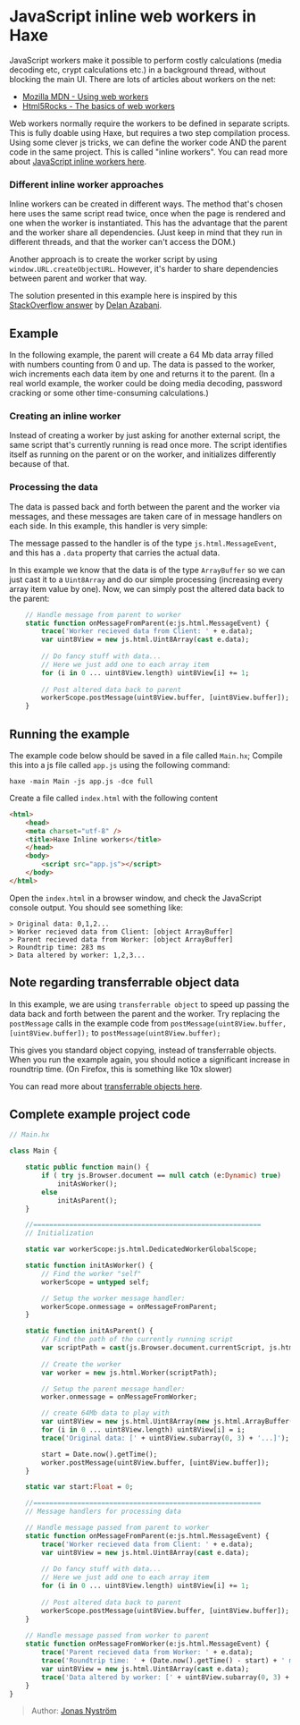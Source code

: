 [tags]: / "javascript,workers,multi-threading"

# JavaScript inline web workers in Haxe

JavaScript workers make it possible to perform costly calculations (media decoding etc, crypt calculations etc.) in a background thread, without blocking the main UI. There are lots of articles about workers on the net:

- [Mozilla MDN - Using web workers](https://developer.mozilla.org/en-US/docs/Web/API/Web_Workers_API/Using_web_workers)
- [Html5Rocks - The basics of web workers](https://www.html5rocks.com/en/tutorials/workers/basics/)

Web workers normally require the workers to be defined in separate scripts. This is fully doable using Haxe, but requires a two step compilation process. Using some clever js tricks, we can define the worker code AND the parent code in the same project. This is called "inline workers". You can read more about [JavaScript inline workers here](https://www.html5rocks.com/en/tutorials/workers/basics/#toc-inlineworkers).

### Different inline worker approaches
Inline workers can be created in different ways. The method that's chosen here uses the same script read twice, once when the page is rendered and one when the worker is instantiated. This has the advantage that the parent and the worker share all dependencies. (Just keep in mind that they run in different threads, and that the worker can't access the DOM.)

Another approach is to create the worker script by using `window.URL.createObjectURL`. However, it's harder to share dependencies between parent and worker that way.

The solution presented in this example here is inspired by this [StackOverflow answer](http://stackoverflow.com/a/10136565/146400) by [Delan Azabani](http://stackoverflow.com/users/330644/delan-azabani).


## Example

In the following example, the parent will create a 64 Mb data array filled with numbers counting from 0 and up. The data is passed to the worker, wich increments each data item by one and returns it to the parent. (In a real world example, the worker could be doing media decoding, password cracking or some other time-consuming calculations.)

### Creating an inline worker
Instead of creating a worker by just asking for another external script, the same script that's currently running is read once more. The script identifies itself as running on the parent or on the worker, and initializes differently because of that.

### Processing the data
The data is passed back and forth between the parent and the worker via messages, and these messages are taken care of in message handlers on each side. In this example, this handler is very simple:

The message passed to the handler is of the type `js.html.MessageEvent`, and this has a `.data` property that carries the actual data.

In this example we know that the data is of the type `ArrayBuffer` so we can just cast it to a `Uint8Array` and do our simple processing (increasing every array item value by one). Now, we can simply post the altered data back to the parent:

```haxe
    // Handle message from parent to worker
    static function onMessageFromParent(e:js.html.MessageEvent) {
        trace('Worker recieved data from Client: ' + e.data);
        var uint8View = new js.html.Uint8Array(cast e.data);
               
        // Do fancy stuff with data...
        // Here we just add one to each array item
        for (i in 0 ... uint8View.length) uint8View[i] += 1;
      
        // Post altered data back to parent
        workerScope.postMessage(uint8View.buffer, [uint8View.buffer]);
    }
```
## Running the example

The example code below should be saved in a file called `Main.hx`;
Compile this into a js file called `app.js` using the following command:

`haxe -main Main -js app.js -dce full`

Create a file called `index.html` with the following content
```html
<html>
    <head>
    <meta charset="utf-8" />
    <title>Haxe Inline workers</title>
    </head>
    <body>
        <script src="app.js"></script>
    </body>
</html>
```
Open the `index.html` in a browser window, and check the JavaScript console output.
You should see something like:
```code
> Original data: 0,1,2...  
> Worker recieved data from Client: [object ArrayBuffer] 
> Parent recieved data from Worker: [object ArrayBuffer] 
> Roundtrip time: 283 ms  
> Data altered by worker: 1,2,3...
```

## Note regarding transferrable object data

In this example, we are using `transferrable object` to speed up passing the data back and forth between the parent and the worker. Try replacing the `postMessage` calls in the example code from `postMessage(uint8View.buffer, [uint8View.buffer]);` to `postMessage(uint8View.buffer);`

This gives you standard object copying, instead of transferrable objects. When you run the example again, you should notice a significant increase in roundtrip time. (On Firefox, this is something like 10x slower)

You can read more about [transferrable objects here](https://www.html5rocks.com/en/tutorials/workers/basics/#toc-transferrables).


## Complete example project code

```haxe
// Main.hx

class Main {

    static public function main() {
        if ( try js.Browser.document == null catch (e:Dynamic) true)              
            initAsWorker();
        else 
            initAsParent();
    }

    //=========================================================
    // Initialization

    static var workerScope:js.html.DedicatedWorkerGlobalScope;

    static function initAsWorker() {
        // Find the worker "self"
        workerScope = untyped self;

        // Setup the worker message handler:        
        workerScope.onmessage = onMessageFromParent;
    }

    static function initAsParent() {
        // Find the path of the currently running script
        var scriptPath = cast(js.Browser.document.currentScript, js.html.ScriptElement).src;        
        
        // Create the worker
        var worker = new js.html.Worker(scriptPath);

        // Setup the parent message handler:
        worker.onmessage = onMessageFromWorker;        

        // create 64Mb data to play with
        var uint8View = new js.html.Uint8Array(new js.html.ArrayBuffer(1024 * 1024 * 64));
        for (i in 0 ... uint8View.length) uint8View[i] = i;
        trace('Original data: [' + uint8View.subarray(0, 3) + '...]');

        start = Date.now().getTime();
        worker.postMessage(uint8View.buffer, [uint8View.buffer]);  
    }

    static var start:Float = 0;

    //=========================================================
    // Message handlers for processing data

    // Handle message passed from parent to worker
    static function onMessageFromParent(e:js.html.MessageEvent) {
        trace('Worker recieved data from Client: ' + e.data);
        var uint8View = new js.html.Uint8Array(cast e.data);
               
        // Do fancy stuff with data...
        // Here we just add one to each array item
        for (i in 0 ... uint8View.length) uint8View[i] += 1;
      
        // Post altered data back to parent
        workerScope.postMessage(uint8View.buffer, [uint8View.buffer]);
    }
    
    // Handle message passed from worker to parent
    static function onMessageFromWorker(e:js.html.MessageEvent) {
        trace('Parent recieved data from Worker: ' + e.data);
        trace('Roundtrip time: ' + (Date.now().getTime() - start) + ' ms');            
        var uint8View = new js.html.Uint8Array(cast e.data);
        trace('Data altered by worker: [' + uint8View.subarray(0, 3) + '...]');
    }
}


```
> Author: [Jonas Nyström](https://github.com/cambiata)

